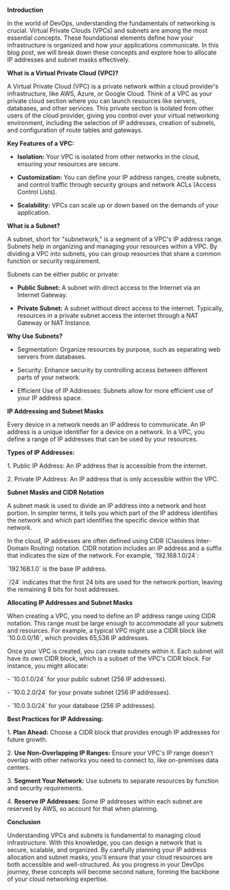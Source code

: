 **Introduction**

In the world of DevOps, understanding the fundamentals of networking is
crucial. Virtual Private Clouds (VPCs) and subnets are among the most
essential concepts. These foundational elements define how your
infrastructure is organized and how your applications communicate. In
this blog post, we will break down these concepts and explore how to
allocate IP addresses and subnet masks effectively.

**What is a Virtual Private Cloud (VPC)?**

A Virtual Private Cloud (VPC) is a private network within a cloud
provider\'s infrastructure, like AWS, Azure, or Google Cloud. Think of a
VPC as your private cloud section where you can launch resources like
servers, databases, and other services. This private section is isolated
from other users of the cloud provider, giving you control over your
virtual networking environment, including the selection of IP addresses,
creation of subnets, and configuration of route tables and gateways.

**Key Features of a VPC:**

-   **Isolation:** Your VPC is isolated from other networks in the
    cloud, ensuring your resources are secure.

-   **Customization:** You can define your IP address ranges, create
    subnets, and control traffic through security groups and network
    ACLs (Access Control Lists).

-   **Scalability:** VPCs can scale up or down based on the demands of
    your application.

**What is a Subnet?**

A subnet, short for \"subnetwork,\" is a segment of a VPC\'s IP address
range. Subnets help in organizing and managing your resources within a
VPC. By dividing a VPC into subnets, you can group resources that share
a common function or security requirement.

Subnets can be either public or private:

-   **Public Subnet:** A subnet with direct access to the Internet via
    an Internet Gateway.

-   **Private Subnet:** A subnet without direct access to the internet.
    Typically, resources in a private subnet access the internet through
    a NAT Gateway or NAT Instance.

**Why Use Subnets?**

-   Segmentation: Organize resources by purpose, such as separating web
    servers from databases.

-   Security: Enhance security by controlling access between different
    parts of your network.

-   Efficient Use of IP Addresses: Subnets allow for more efficient use
    of your IP address space.

**IP Addressing and Subnet Masks**

Every device in a network needs an IP address to communicate. An IP
address is a unique identifier for a device on a network. In a VPC, you
define a range of IP addresses that can be used by your resources.

**Types of IP Addresses:**

1\. Public IP Address: An IP address that is accessible from the
internet.

2\. Private IP Address: An IP address that is only accessible within the
VPC.

**Subnet Masks and CIDR Notation**

A subnet mask is used to divide an IP address into a network and host
portion. In simpler terms, it tells you which part of the IP address
identifies the network and which part identifies the specific device
within that network.

In the cloud, IP addresses are often defined using CIDR (Classless
Inter-Domain Routing) notation. CIDR notation includes an IP address and
a suffix that indicates the size of the network. For example,
\`192.168.1.0/24\`:

\`192.168.1.0\` is the base IP address.

\`/24\` indicates that the first 24 bits are used for the network
portion, leaving the remaining 8 bits for host addresses.

**Allocating IP Addresses and Subnet Masks**

When creating a VPC, you need to define an IP address range using CIDR
notation. This range must be large enough to accommodate all your
subnets and resources. For example, a typical VPC might use a CIDR block
like \`10.0.0.0/16\`, which provides 65,536 IP addresses.

Once your VPC is created, you can create subnets within it. Each subnet
will have its own CIDR block, which is a subset of the VPC's CIDR block.
For instance, you might allocate:

\- \`10.0.1.0/24\` for your public subnet (256 IP addresses).

\- \`10.0.2.0/24\` for your private subnet (256 IP addresses).

\- \`10.0.3.0/24\` for your database (256 IP addresses).

**Best Practices for IP Addressing:**

1\. **Plan Ahead:** Choose a CIDR block that provides enough IP
addresses for future growth.

2\. **Use Non-Overlapping IP Ranges:** Ensure your VPC's IP range
doesn't overlap with other networks you need to connect to, like
on-premises data centers.

3\. **Segment Your Network:** Use subnets to separate resources by
function and security requirements.

4\. **Reserve IP Addresses:** Some IP addresses within each subnet are
reserved by AWS, so account for that when planning.

**Conclusion**

Understanding VPCs and subnets is fundamental to managing cloud
infrastructure. With this knowledge, you can design a network that is
secure, scalable, and organized. By carefully planning your IP address
allocation and subnet masks, you'll ensure that your cloud resources are
both accessible and well-structured. As you progress in your DevOps
journey, these concepts will become second nature, forming the backbone
of your cloud networking expertise.
